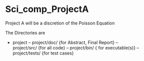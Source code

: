 # Sci_comp_ProjectA
Project A will be a discretion of the Poisson Equation 

The Directories are 
- project
– project/doc/ {for Abstract, Final Report}
– project/src/ {for all code}
– project/bin/ { for executable(s)}
– project/tests/ {for test cases}
